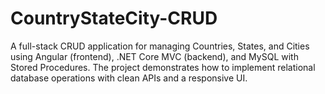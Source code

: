# CountryStateCity-CRUD
A full-stack CRUD application for managing Countries, States, and Cities using Angular (frontend), .NET Core MVC (backend), and MySQL with Stored Procedures. The project demonstrates how to implement relational database operations with clean APIs and a responsive UI.
